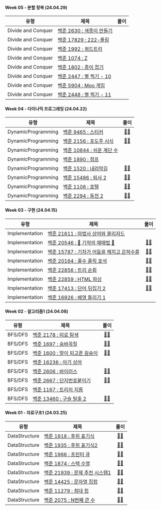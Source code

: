 #### Week 05 - 분할 정복 (24.04.29)

| 유형               | 제목                                                              | 풀이 |
| ------------------ | ----------------------------------------------------------------- | :--: |
| Divide and Conquer | [백준 2630 : 색종이 만들기](https://www.acmicpc.net/problem/2630) |
| Divide and Conquer | [백준 17829 : 222-폴링](https://www.acmicpc.net/problem/17829)    |
| Divide and Conquer | [백준 1992 : 쿼드트리](https://www.acmicpc.net/problem/1992)      |
| Divide and Conquer | [백준 1074 : Z](https://www.acmicpc.net/problem/1074)             |
| Divide and Conquer | [백준 1802 : 종이 접기](https://www.acmicpc.net/problem/1802)     |
| Divide and Conquer | [백준 2447 : 별 찍기 - 10](https://www.acmicpc.net/problem/2447)  |
| Divide and Conquer | [백준 5904 : Moo 게임](https://www.acmicpc.net/problem/5904)      |
| Divide and Conquer | [백준 2448 : 별 찍기 - 11](https://www.acmicpc.net/problem/2448)  |


#### Week 04 - 다이나믹 프로그래밍 (24.04.22)

| 유형               | 제목                                                               | 풀이 |
| ------------------ | ------------------------------------------------------------------ | :--: |
| DynamicProgramming | [백준 9465 : 스티커](https://www.acmicpc.net/problem/9465)         | [👩‍💻](https://github.com/APS-Alogrithm-Problem-Solving/APS/blob/main/comgongdaeng/DynamicProgramming/BOJ_9465.py)
| DynamicProgramming | [백준 2156 : 포도주 시식](https://www.acmicpc.net/problem/2156)    | [👩‍💻](https://github.com/APS-Alogrithm-Problem-Solving/APS/blob/main/comgongdaeng/DynamicProgramming/BOJ_2156.py)
| DynamicProgramming | [백준 10844 : 쉬운 계단 수](https://www.acmicpc.net/problem/10844) | 
| DynamicProgramming | [백준 1890 : 점프](https://www.acmicpc.net/problem/1890)           | 
| DynamicProgramming | [백준 1520 : 내리막길](https://www.acmicpc.net/problem/1520)       | [👩‍💻](https://github.com/APS-Alogrithm-Problem-Solving/APS/blob/main/comgongdaeng/DynamicProgramming/BOJ_1520.py)
| DynamicProgramming | [백준 15486 : 퇴사 2](https://www.acmicpc.net/problem/15486)       | [👩‍💻](https://github.com/APS-Alogrithm-Problem-Solving/APS/blob/main/comgongdaeng/DynamicProgramming/BOJ_15486.py)
| DynamicProgramming | [백준 1106 : 호텔](https://www.acmicpc.net/problem/1106)           | [👩‍💻](https://github.com/APS-Alogrithm-Problem-Solving/APS/blob/main/comgongdaeng/DynamicProgramming/BOJ_1106.py)
| DynamicProgramming | [백준 2294 : 동전 2](https://www.acmicpc.net/problem/2294)         | [👩‍💻](https://github.com/APS-Alogrithm-Problem-Solving/APS/blob/main/comgongdaeng/DynamicProgramming/BOJ_2294.py)

#### Week 03 - 구현 (24.04.15)

| 유형    | 제목                                                                   | 풀이 |
| ------- | ---------------------------------------------------------------------- | :--: |
| Implementation | [백준 21611 : 마법사 상어와 블리자드](https://www.acmicpc.net/problem/21611)          | 
| Implementation | [백준 20546 : 🐜 기적의 매매법 🐜](https://www.acmicpc.net/problem/20546)           | [👩‍💻](https://github.com/APS-Alogrithm-Problem-Solving/APS/blob/main/comgongdaeng/Implementation/BOJ_20546.py)
| Implementation | [백준 15787 : 기차가 어둠을 헤치고 은하수를](https://www.acmicpc.net/problem/15787) | [👩‍💻](https://github.com/APS-Alogrithm-Problem-Solving/APS/blob/main/comgongdaeng/Implementation/BOJ_15787.py)
| Implementation | [백준 20164 : 홀수 홀릭 호석](https://www.acmicpc.net/problem/20164)      | [👩‍💻](https://github.com/APS-Alogrithm-Problem-Solving/APS/blob/main/comgongdaeng/Implementation/BOJ_20164.py)
| Implementation | [백준 22856 : 트리 순회](https://www.acmicpc.net/problem/22856)        | [👩‍💻](https://github.com/APS-Alogrithm-Problem-Solving/APS/blob/main/comgongdaeng/Implementation/BOJ_22856.py)
| Implementation | [백준 22859 : HTML 파싱](https://www.acmicpc.net/problem/22859)           | [👩‍💻](https://github.com/APS-Alogrithm-Problem-Solving/APS/blob/main/comgongdaeng/Implementation/BOJ_22859.py)
| Implementation | [백준 17413 : 단어 뒤집기 2](https://www.acmicpc.net/problem/17413)     | [👩‍💻](https://github.com/APS-Alogrithm-Problem-Solving/APS/blob/main/comgongdaeng/Implementation/BOJ_17413.py)
| Implementation | [백준 16926 : 배열 돌리기 1](https://www.acmicpc.net/problem/16926)        |


#### Week 02 - 알고리즘1 (24.04.08)

| 유형    | 제목                                                                   | 풀이 |
| ------- | ---------------------------------------------------------------------- | :--: |
| BFS/DFS | [백준 2178 : 미로 탐색](https://www.acmicpc.net/problem/2178)          | [👩‍💻](https://github.com/APS-Alogrithm-Problem-Solving/APS/blob/main/comgongdaeng/BFS_DFS/BOJ_2178.py)
| BFS/DFS | [백준 1697 : 숨바꼭질](https://www.acmicpc.net/problem/1697)           | [👩‍💻](https://github.com/APS-Alogrithm-Problem-Solving/APS/blob/main/comgongdaeng/BFS_DFS/BOJ_1697.py)
| BFS/DFS | [백준 1600 : 말이 되고픈 원숭이](https://www.acmicpc.net/problem/1600) | [👩‍💻](https://github.com/APS-Alogrithm-Problem-Solving/APS/blob/main/comgongdaeng/BFS_DFS/BOJ_1600.py)
| BFS/DFS | [백준 16236 : 아기 상어](https://www.acmicpc.net/problem/16236)        | 
| BFS/DFS | [백준 2606 : 바이러스](https://www.acmicpc.net/problem/2606)           | [👩‍💻](https://github.com/APS-Alogrithm-Problem-Solving/APS/blob/main/comgongdaeng/BFS_DFS/BOJ_2606.py)
| BFS/DFS | [백준 2667 : 단지번호붙이기](https://www.acmicpc.net/problem/2667)     | [👩‍💻](https://github.com/APS-Alogrithm-Problem-Solving/APS/blob/main/comgongdaeng/BFS_DFS/BOJ_2267.py)
| BFS/DFS | [백준 1167 : 트리의 지름](https://www.acmicpc.net/problem/1167)        | 
| BFS/DFS | [백준 13460 : 구슬 탈출 2](https://www.acmicpc.net/problem/13460)      | [👩‍💻](https://github.com/APS-Alogrithm-Problem-Solving/APS/blob/main/comgongdaeng/BFS_DFS/BOJ_13460.py)


#### Week 01 - 자료구조1 (24.03.25)

| 유형          | 제목                                                                    | 풀이 |
| ------------- | ----------------------------------------------------------------------- | :--: |
| DataStructure | [백준 1918 : 후위 표기식](https://www.acmicpc.net/problem/1918)         | [👩‍💻](https://github.com/APS-Alogrithm-Problem-Solving/APS/blob/main/comgongdaeng/DataStructure/BOJ_1918.py) 
| DataStructure | [백준 1935 : 후위 표기식2](https://www.acmicpc.net/problem/1935)        | [👩‍💻](https://github.com/APS-Alogrithm-Problem-Solving/APS/blob/main/comgongdaeng/DataStructure/BOJ_1935.py)
| DataStructure | [백준 1966 : 프린터 큐](https://www.acmicpc.net/problem/1966)           | [👩‍💻](https://github.com/APS-Alogrithm-Problem-Solving/APS/blob/main/comgongdaeng/DataStructure/BOJ_1966.py)
| DataStructure | [백준 1874 : 스택 수열](https://www.acmicpc.net/problem/1874)           | [👩‍💻](https://github.com/APS-Alogrithm-Problem-Solving/APS/blob/main/comgongdaeng/DataStructure/BOJ_1874.py)
| DataStructure | [백준 21939 : 문제 추천 시스템1](https://www.acmicpc.net/problem/21939) | [👩‍💻](https://github.com/APS-Alogrithm-Problem-Solving/APS/blob/main/comgongdaeng/DataStructure/BOJ_21939.py)
| DataStructure | [백준 14425 : 문자열 집합](https://www.acmicpc.net/problem/14425)       | [👩‍💻](https://github.com/APS-Alogrithm-Problem-Solving/APS/blob/main/comgongdaeng/DataStructure/BOJ_14425.py)
| DataStructure | [백준 11279 : 최대 힙](https://www.acmicpc.net/problem/11279)           | [👩‍💻](https://github.com/APS-Alogrithm-Problem-Solving/APS/blob/main/comgongdaeng/DataStructure/BOJ_11279.py)
| DataStructure | [백준 2075 : N번째 큰 수](https://www.acmicpc.net/problem/2075)         | [👩‍💻](https://github.com/APS-Alogrithm-Problem-Solving/APS/blob/main/comgongdaeng/DataStructure/BOJ_2075.py)